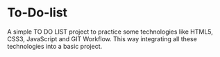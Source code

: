 # To-Do-list
A simple TO DO LIST project to practice some technologies like HTML5, CSS3, JavaScript and GIT Workflow. This way integrating all these technologies into a basic project.
 
